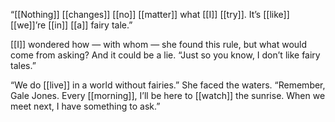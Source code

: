 “[[Nothing]] [[changes]] [[no]] [[matter]] what [[I]] [[try]]. It’s [[like]] [[we]]’re [[in]] [[a]] fairy tale.”

[[I]] wondered how — with whom — she found this rule, but what would come from asking? And it could be a lie. “Just so you know, I don’t like fairy tales.”

“We do [[live]] in a world without fairies.” She faced the waters. “Remember, Gale Jones. Every [[morning]], I’ll be here to [[watch]] the sunrise. When we meet next, I have something to ask.”
